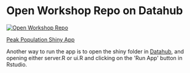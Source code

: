 # Open Workshop Repo on Datahub

[![Open Workshop Repo](https://img.shields.io/badge/Launch-UCB%20Datahub-blue.svg)](https://workshop.datahub.berkeley.edu/hub/user-redirect/git-pull?repo=https%3A%2F%2Fgithub.com%2Fberkeley-demography%2Fbwfd25&urlpath=rstudio%2F&branch=main)



[Peak Population Shiny App](https://berkeley-demog.shinyapps.io/peak_pop_shiny/)

Another way to run the app is to open the shiny folder in [Datahub](https://workshop.datahub.berkeley.edu/hub/user-redirect/git-pull?repo=https%3A%2F%2Fgithub.com%2Fberkeley-demography%2Fbwfd25&urlpath=rstudio%2F&branch=main), and opening either server.R or ui.R and clicking on the 'Run App' button in Rstudio. 
